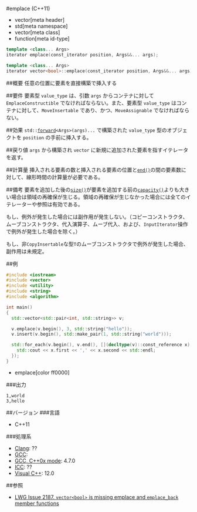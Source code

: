 #emplace (C++11)
* vector[meta header]
* std[meta namespace]
* vector[meta class]
* function[meta id-type]

```cpp
template <class... Args>
iterator emplace(const_iterator position, Args&&... args);

template <class... Args>
iterator vector<bool>::emplace(const_iterator position, Args&&... args); // C++14
```

##概要
任意の位置に要素を直接構築で挿入する


##要件
要素型 `value_type` は、引数 `args` からコンテナに対して `EmplaceConstructible` でなければならない。また、要素型 `value_type` はコンテナに対して、`MoveInsertable` であり、かつ、`MoveAssignable` でなければならない。


##効果
`std::`[`forward`](/reference/utility/forward.md)`<Args>(args)...` で構築された `value_type` 型のオブジェクトを `position` の手前に挿入する。


##戻り値
`args` から構築され `vector` に新規に追加された要素を指すイテレータを返す。


##計算量
挿入される要素の数と挿入される要素の位置と[`end()`](./end.md)の間の要素数に対して、線形時間の計算量が必要である。


##備考
要素を追加した後の[`size()`](./size.md)が要素を追加する前の[`capacity()`](./capacity.md)よりも大きい場合は領域の再確保が生じる。領域の再確保が生じなかった場合には全てのイテレーターや参照は有効である。

もし、例外が発生した場合には副作用が発生しない。（コピーコンストラクタ、ムーブコンストラクタ、代入演算子、ムーブ代入、および、`InputIterator`操作で例外が発生した場合を除く。）

もし、非`CopyInsertable`な型`T`のムーブコンストラクタで例外が発生した場合、副作用は未規定。

##例
```cpp
#include <iostream>
#include <vector>
#include <utility>
#include <string>
#include <algorithm>

int main()
{
  std::vector<std::pair<int, std::string>> v;

  v.emplace(v.begin(), 3, std::string("hello"));
  v.insert(v.begin(), std::make_pair(1, std::string("world")));

  std::for_each(v.begin(), v.end(), [](decltype(v)::const_reference x) {
    std::cout << x.first << ',' << x.second << std::endl;
  });
}
```
* emplace[color ff0000]

###出力
```
1,world
3,hello
```

##バージョン
###言語
- C++11

###処理系
- [Clang](/implementation.md#clang): ??
- [GCC](/implementation.md#gcc): 
- [GCC, C++0x mode](/implementation.md#gcc): 4.7.0
- [ICC](/implementation.md#icc): ??
- [Visual C++](/implementation.md#visual_cpp): 12.0


##参照
- [LWG Issue 2187. `vector<bool>` is missing emplace and `emplace_back` member functions](http://www.open-std.org/jtc1/sc22/wg21/docs/lwg-defects.html#2187)
